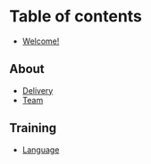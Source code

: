 # Table of contents

* [Welcome!](README.md)

## About

* [Delivery](about/delivery.md)
* [Team](about/team.md)

## Training

* [Language](training/language.md)

